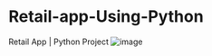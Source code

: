 # Retail-app-Using-Python
Retail App | Python Project 
![image](https://user-images.githubusercontent.com/67564898/161528623-4a2cbcf0-96e9-4989-a37a-1e61a0a28a02.png)
